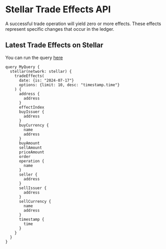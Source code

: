 # Stellar Trade Effects API

A successful trade operation will yield zero or more effects. These effects represent specific changes that occur in the ledger. 


## Latest Trade Effects on Stellar

You can run the query [here](https://ide.bitquery.io/Latest-Trade-Effects-on-Stellar)

```
query MyQuery {
  stellar(network: stellar) {
    tradeEffects(
      date: {is: "2024-07-17"}
      options: {limit: 10, desc: "timestamp.time"}
    ) {
      address {
        address
      }
      effectIndex
      buyIssuer {
        address
      }
      buyCurrency {
        name
        address
      }
      buyAmount
      sellAmount
      priceAmount
      order
      operation {
        name
      }
      seller {
        address
      }
      sellIssuer {
        address
      }
      sellCurrency {
        name
        address
      }
      timestamp {
        time
      }
    }
  }
}

```